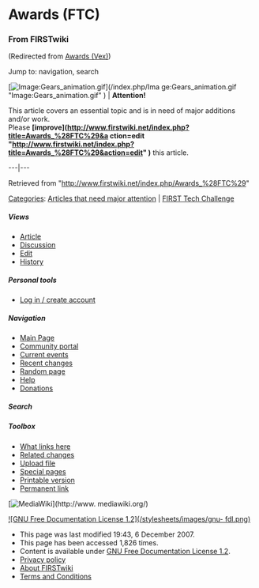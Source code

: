 # Awards (FTC)

### From FIRSTwiki

(Redirected from [Awards (Vex)](/index.php?title=Awards_%28Vex%29&redirect=no
"Awards \(Vex\)" ))

Jump to: navigation, search

[![Image:Gears_animation.gif](/media/1/14/Gears_animation.gif)](/index.php/Ima
ge:Gears_animation.gif "Image:Gears_animation.gif" ) |  **Attention!**  

This article covers an essential topic and is in need of major additions
and/or work.  
Please **[improve](http://www.firstwiki.net/index.php?title=Awards_%28FTC%29&a
ction=edit
"http://www.firstwiki.net/index.php?title=Awards_%28FTC%29&action=edit" )**
this article.  
  
---|---  
  
Retrieved from "<http://www.firstwiki.net/index.php/Awards_%28FTC%29>"

[Categories](/index.php?title=Special:Categories&article=Awards_%28FTC%29
"Special:Categories" ): [Articles that need major
attention](/index.php/Category:Articles_that_need_major_attention
"Category:Articles that need major attention" ) | [FIRST Tech
Challenge](/index.php/Category:FIRST_Tech_Challenge "Category:FIRST Tech
Challenge" )

##### Views

  * [Article](/index.php/Awards_%28FTC%29)
  * [Discussion](/index.php?title=Talk:Awards_%28FTC%29&action=edit)
  * [Edit](/index.php?title=Awards_%28FTC%29&action=edit)
  * [History](/index.php?title=Awards_%28FTC%29&action=history)

##### Personal tools

  * [Log in / create account](/index.php?title=Special:Userlogin&returnto=Awards_\(FTC\))

[](/index.php/Main_Page "Main Page" )

##### Navigation

  * [Main Page](/index.php/Main_Page)
  * [Community portal](/index.php/FIRSTwiki:Community_portal)
  * [Current events](/index.php/Current_events)
  * [Recent changes](/index.php/Special:Recentchanges)
  * [Random page](/index.php/Special:Random)
  * [Help](/index.php/Help:Contents)
  * [Donations](/index.php/FIRSTwiki:Site_support)

##### Search



##### Toolbox

  * [What links here](/index.php/Special:Whatlinkshere/Awards_%28FTC%29)
  * [Related changes](/index.php/Special:Recentchangeslinked/Awards_%28FTC%29)
  * [Upload file](/index.php/Special:Upload)
  * [Special pages](/index.php/Special:Specialpages)
  * [Printable version](/index.php?title=Awards_%28FTC%29&printable=yes)
  * [Permanent link](/index.php?title=Awards_%28FTC%29&oldid=64651)

[![MediaWiki](/skins/common/images/poweredby_mediawiki_88x31.png)](http://www.
mediawiki.org/)

[![GNU Free Documentation License 1.2](/stylesheets/images/gnu-
fdl.png)](http://www.gnu.org/copyleft/fdl.html)

  * This page was last modified 19:43, 6 December 2007.
  * This page has been accessed 1,826 times.
  * Content is available under [GNU Free Documentation License 1.2](http://www.gnu.org/copyleft/fdl.html "http://www.gnu.org/copyleft/fdl.html" ).
  * [Privacy policy](/index.php/FIRSTwiki:Privacy_policy "FIRSTwiki:Privacy policy" )
  * [About FIRSTwiki](/index.php/FIRSTwiki:About "FIRSTwiki:About" )
  * [Terms and Conditions](/index.php/FIRSTwiki:Terms_and_conditions "FIRSTwiki:Terms and conditions" )

